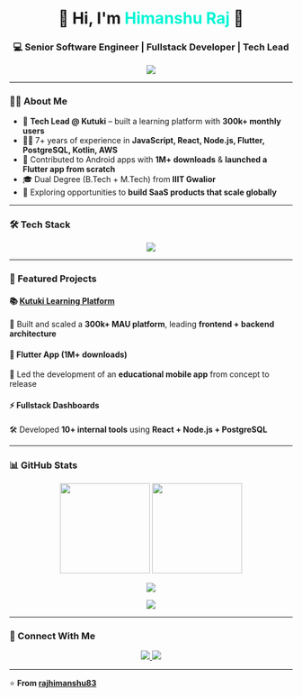 <h1 align="center">🚀 Hi, I'm <span style="color:#00F5D4;">Himanshu Raj</span> 👋</h1>
<h3 align="center">💻 Senior Software Engineer | Fullstack Developer | Tech Lead</h3>

<p align="center">
  <img src="https://readme-typing-svg.herokuapp.com?font=Fira+Code&size=22&pause=1000&color=00F5D4&center=true&vCenter=true&width=500&lines=🚀+Building+Scalable+Web+%26+Mobile+Apps;💡+Tech+Lead+%7C+Fullstack+Developer;📱+Flutter+%7C+React+%7C+Node.js;☁️+AWS+%7C+Serverless+%7C+PostgreSQL">
</p>

---

### 🧑‍💻 About Me
- 🔭 **Tech Lead @ Kutuki** – built a learning platform with **300k+ monthly users**  
- 👨‍💻 7+ years of experience in **JavaScript, React, Node.js, Flutter, PostgreSQL, Kotlin, AWS**  
- 📱 Contributed to Android apps with **1M+ downloads** & **launched a Flutter app from scratch**  
- 🎓 Dual Degree (B.Tech + M.Tech) from **IIIT Gwalior**  
- 🚀 Exploring opportunities to **build SaaS products that scale globally**  

---

### 🛠 Tech Stack
<p align="center">
  <img src="https://skillicons.dev/icons?i=react,nextjs,flutter,nodejs,fastapi,aws,postgres,prisma,tailwind,docker,vercel,kotlin,ts" />
</p>

---

### 📌 Featured Projects
#### 📚 [Kutuki Learning Platform](https://kutuki.in)  
🚀 Built and scaled a **300k+ MAU platform**, leading **frontend + backend architecture**

#### 📱 Flutter App (1M+ downloads)  
📲 Led the development of an **educational mobile app** from concept to release

#### ⚡ Fullstack Dashboards  
🛠 Developed **10+ internal tools** using **React + Node.js + PostgreSQL**

---

### 📊 GitHub Stats
<p align="center">
  <img src="https://github-readme-stats.vercel.app/api?username=rajhimanshu83&show_icons=true&theme=radical" height="160" />
  <img src="https://github-readme-stats.vercel.app/api/top-langs/?username=rajhimanshu83&layout=compact&theme=radical" height="160" />
</p>

<p align="center">
  <img src="https://github-readme-streak-stats.herokuapp.com/?user=rajhimanshu83&theme=radical" />
</p>

<p align="center">
  <img src="https://github-profile-trophy.vercel.app/?username=rajhimanshu83&theme=radical&no-frame=true&margin-w=10" />
</p>

---

### 🔗 Connect With Me
<p align="center">
  <a href="https://www.linkedin.com/in/himanshu-raj-44928b84">
    <img src="https://img.shields.io/badge/LinkedIn-0077B5?style=for-the-badge&logo=linkedin&logoColor=white" />
  </a>
  <a href="mailto:rajhimanshu83@gmail.com">
    <img src="https://img.shields.io/badge/Email-D14836?style=for-the-badge&logo=gmail&logoColor=white" />
  </a>
</p>

---

⭐ **From [rajhimanshu83](https://github.com/rajhimanshu83)**

